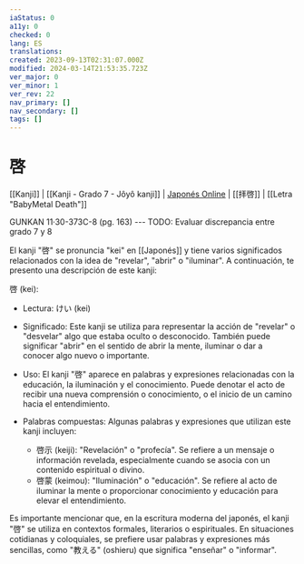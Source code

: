 ```yaml
---
iaStatus: 0
a11y: 0
checked: 0
lang: ES
translations: 
created: 2023-09-13T02:31:07.000Z
modified: 2024-03-14T21:53:35.723Z
ver_major: 0
ver_minor: 1
ver_rev: 22
nav_primary: []
nav_secondary: []
tags: []
---
```

# 啓

[[Kanji]] | [[Kanji - Grado 7 - Jôyô kanji]] | [Japonés Online](http://japonesonline.com/kanjis/busqueda/?s=%E5%95%93&x=0&y=0) | [[拝啓]] | [[Letra "BabyMetal Death"]]

GUNKAN 11·30-373C-8 (pg. 163) --- TODO: Evaluar discrepancia entre grado 7 y 8

El kanji "啓" se pronuncia "kei" en [[Japonés]] y tiene varios significados relacionados con la idea de "revelar", "abrir" o "iluminar". A continuación, te presento una descripción de este kanji:

啓 (kei):

- Lectura: けい (kei)
    
- Significado: Este kanji se utiliza para representar la acción de "revelar" o "desvelar" algo que estaba oculto o desconocido. También puede significar "abrir" en el sentido de abrir la mente, iluminar o dar a conocer algo nuevo o importante.
    
- Uso: El kanji "啓" aparece en palabras y expresiones relacionadas con la educación, la iluminación y el conocimiento. Puede denotar el acto de recibir una nueva comprensión o conocimiento, o el inicio de un camino hacia el entendimiento.
    
- Palabras compuestas: Algunas palabras y expresiones que utilizan este kanji incluyen:
    
    - 啓示 (keiji): "Revelación" o "profecía". Se refiere a un mensaje o información revelada, especialmente cuando se asocia con un contenido espiritual o divino.
    - 啓蒙 (keimou): "Iluminación" o "educación". Se refiere al acto de iluminar la mente o proporcionar conocimiento y educación para elevar el entendimiento.

Es importante mencionar que, en la escritura moderna del japonés, el kanji "啓" se utiliza en contextos formales, literarios o espirituales. En situaciones cotidianas y coloquiales, se prefiere usar palabras y expresiones más sencillas, como "教える" (oshieru) que significa "enseñar" o "informar".